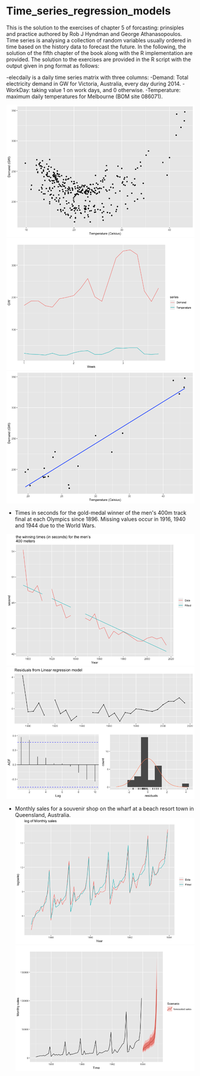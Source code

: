 # Time_series_regression_models
This is the solution to the exercises of chapter 5 of forcasting: prinsiples and practice authored by Rob J Hyndman and George Athanasopoulos. Time series is analysing a collection of random variables usually ordered in time based on the history data to forecast the future. In the following, the solution of the fifth chapter of the book along with the R implementation are provided. The solution to the exercises are provided in the R script with the output given in png format as follows:

-elecdaily is a daily time series matrix with three columns:
  -Demand:	Total electricity demand in GW for Victoria, Australia, every day during 2014.
  -WorkDay:	taking value 1 on work days, and 0 otherwise.
  -Temperature:	maximum daily temperatures for Melbourne (BOM site 086071).

![GitHub Logo](/Rplot_scatter_matrix_temp_demand.png)
![GitHub Logo](/demandVsTemp.png)
![GitHub Logo](/lin_reg_demand_temp.png)


- Times in seconds for the gold-medal winner of the men's 400m track final at each Olympics since 1896. Missing values occur in 1916, 1940 and 1944 due to the World Wars.

![GitHub Logo](/fitted_data.png)
![GitHub Logo](/rsidualerrormen400.png)

- Monthly sales for a souvenir shop on the wharf at a beach resort town in Queensland, Australia.
![GitHub Logo](/log_monthly_fitted.png)
![GitHub Logo](/fcast_sale_monthly.png)
